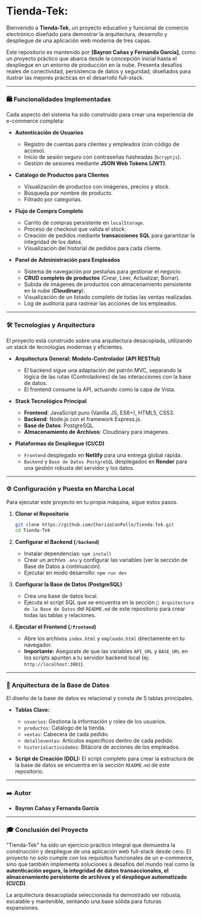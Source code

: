 # Tienda-Tek: 

Bienvenido a **Tienda-Tek**, un proyecto educativo y funcional de comercio electrónico diseñado para demostrar la arquitectura, desarrollo y despliegue de una aplicación web moderna de tres capas.

Este repositorio es mantenido por **[Bayron Cañas y Fernanda García]**, como un proyecto práctico que abarca desde la concepción inicial hasta el despliegue en un entorno de producción en la nube. Presenta desafíos reales de conectividad, persistencia de datos y seguridad, diseñados para ilustrar las mejores prácticas en el desarrollo full-stack.

---

### 🛍️ Funcionalidades Implementadas

Cada aspecto del sistema ha sido construido para crear una experiencia de e-commerce completa:

*   **Autenticación de Usuarios**
    *   Registro de cuentas para clientes y empleados (con código de acceso).
    *   Inicio de sesión seguro con contraseñas hasheadas (`bcryptjs`).
    *   Gestión de sesiones mediante **JSON Web Tokens (JWT)**.

*   **Catálogo de Productos para Clientes**
    *   Visualización de productos con imágenes, precios y stock.
    *   Búsqueda por nombre de producto.
    *   Filtrado por categorías.

*   **Flujo de Compra Completo**
    *   Carrito de compras persistente en `localStorage`.
    *   Proceso de checkout que valida el stock.
    *   Creación de pedidos mediante **transacciones SQL** para garantizar la integridad de los datos.
    *   Visualización del historial de pedidos para cada cliente.

*   **Panel de Administración para Empleados**
    *   Sistema de navegación por pestañas para gestionar el negocio.
    *   **CRUD completo de productos** (Crear, Leer, Actualizar, Borrar).
    *   Subida de imágenes de productos con almacenamiento persistente en la nube (**Cloudinary**).
    *   Visualización de un listado completo de todas las ventas realizadas.
    *   Log de auditoría para rastrear las acciones de los empleados.

---

### 🛠️ Tecnologías y Arquitectura

El proyecto está construido sobre una arquitectura desacoplada, utilizando un stack de tecnologías modernas y eficientes.

*   **Arquitectura General: Modelo-Controlador (API RESTful)**
    *   El backend sigue una adaptación del patrón MVC, separando la lógica de las rutas (Controladores) de las interacciones con la base de datos.
    *   El frontend consume la API, actuando como la capa de Vista.

*   **Stack Tecnológico Principal**
    *   **Frontend**: JavaScript puro (Vanilla JS, ES6+), HTML5, CSS3.
    *   **Backend**: Node.js con el framework Express.js.
    *   **Base de Datos**: PostgreSQL.
    *   **Almacenamiento de Archivos**: Cloudinary para imágenes.

*   **Plataformas de Despliegue (CI/CD)**
    *   `Frontend` desplegado en **Netlify** para una entrega global rápida.
    *   `Backend` y `Base de Datos PostgreSQL` desplegados en **Render** para una gestión robusta del servidor y los datos.

---

### ⚙️ Configuración y Puesta en Marcha Local

Para ejecutar este proyecto en tu propia máquina, sigue estos pasos.

1.  **Clonar el Repositorio**
    ```bash
    git clone https://github.com/ChorizoConPollo/Tienda-Tek.git
    cd Tienda-Tek
    ```

2.  **Configurar el Backend (`/backend`)**
    *   Instalar dependencias: `npm install`
    *   Crear un archivo `.env` y configurar las variables (ver la sección de Base de Datos a continuación).
    *   Ejecutar en modo desarrollo: `npm run dev`

3.  **Configurar la Base de Datos (PostgreSQL)**
    *   Crea una base de datos local.
    *   Ejecuta el script SQL que se encuentra en la sección `💾 Arquitectura de la Base de Datos` del `README.md` de este repositorio para crear todas las tablas y relaciones.

4.  **Ejecutar el Frontend (`/frontend`)**
    *   Abre los archivos `index.html` y `empleado.html` directamente en tu navegador.
    *   **Importante:** Asegúrate de que las variables `API_URL` y `BASE_URL` en los scripts apunten a tu servidor backend local (ej: `http://localhost:3001`).

---

### 💾 Arquitectura de la Base de Datos

El diseño de la base de datos es relacional y consta de 5 tablas principales.

*   **Tablas Clave:**
    *   `usuarios`: Gestiona la información y roles de los usuarios.
    *   `productos`: Catálogo de la tienda.
    *   `ventas`: Cabecera de cada pedido.
    *   `detalleventas`: Artículos específicos dentro de cada pedido.
    *   `historialactividades`: Bitácora de acciones de los empleados.

*   **Script de Creación (DDL):** El script completo para crear la estructura de la base de datos se encuentra en la sección `README.md` de este repositorio.

---

### ✒️ Autor

*   **Bayron Cañas y Fernanda García**

---

### 🎓 Conclusión del Proyecto

"Tienda-Tek" ha sido un ejercicio práctico integral que demuestra la construcción y despliegue de una aplicación web full-stack desde cero. El proyecto no solo cumple con los requisitos funcionales de un e-commerce, sino que también implementa soluciones a desafíos del mundo real como la **autenticación segura, la integridad de datos transaccionales, el almacenamiento persistente de archivos y el despliegue automatizado (CI/CD)**.

La arquitectura desacoplada seleccionada ha demostrado ser robusta, escalable y mantenible, sentando una base sólida para futuras expansiones.